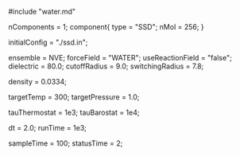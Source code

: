 #include "water.md"

nComponents = 1;
component{
  type = "SSD";
  nMol = 256;
}

initialConfig = "./ssd.in";

ensemble = NVE;
forceField = "WATER";
useReactionField = "false";
dielectric = 80.0;
cutoffRadius = 9.0;
switchingRadius = 7.8;

density = 0.0334;

targetTemp = 300;
targetPressure = 1.0;

tauThermostat = 1e3;
tauBarostat = 1e4;

dt = 2.0;
runTime = 1e3;

sampleTime = 100;
statusTime = 2;
